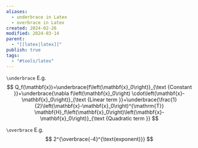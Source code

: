 ```yaml
---
aliases:
  - underbrace in Latex
  - overbrace in Latex
created: 2024-02-26
modified: 2024-03-14
parent:
  - "[[latex|latex]]"
publish: true
tags:
  - "#tools/latex"
---
```

`\underbrace`
E.g.
$$
Q_f(\mathbf{x})=\underbrace{f\left(\mathbf{x}_0\right)}_{\text {Constant }}+\underbrace{\nabla f\left(\mathbf{x}_0\right) \cdot\left(\mathbf{x}-\mathbf{x}_0\right)}_{\text {Linear term }}+\underbrace{\frac{1}{2}\left(\mathbf{x}-\mathbf{x}_0\right)^{\mathrm{T}} \mathbf{H}_f\left(\mathbf{x}_0\right)\left(\mathbf{x}-\mathbf{x}_0\right)}_{\text {Quadratic term }}
$$

`\overbrace`
E.g.
$$
2^{\overbrace{-4}^{\text{exponent}}}
$$